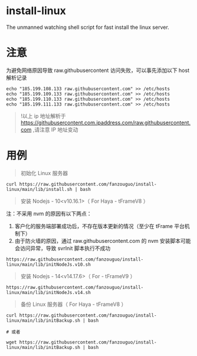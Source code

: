 # install-linux
The unmanned watching shell script for fast install the linux server.

# 注意

为避免网络原因导致 raw.githubusercontent 访问失败，可以事先添加以下 host 解析记录
``` shell
echo "185.199.108.133 raw.githubusercontent.com" >> /etc/hosts
echo "185.199.109.133 raw.githubusercontent.com" >> /etc/hosts
echo "185.199.110.133 raw.githubusercontent.com" >> /etc/hosts
echo "185.199.111.133 raw.githubusercontent.com" >> /etc/hosts
```

> !以上 ip 地址解析于 https://githubusercontent.com.ipaddress.com/raw.githubusercontent.com ,请注意 IP 地址变动

# 用例

> 初始化 Linux 服务器
``` shell
curl https://raw.githubusercontent.com/fanzouguo/install-linux/main/lib/install.sh | bash
```

> 安装 Nodejs - 10<v10.16.1>（ For Haya - tFrameV8 ）

注：不采用 nvm 的原因有以下两点：

1. 客户化的服务端部署成功后，不存在版本更新的情况（至少在 tFrame 平台机制下）
2. 由于防火墙的原因，通过 raw.githubusercontent.com 的 nvm 安装脚本可能会访问异常，导致 svrInit 脚本执行不成功
``` shell
https://raw.githubusercontent.com/fanzouguo/install-linux/main/lib/initNodeJs.v10.sh
```

> 安装 Nodejs - 14<v14.17.6>（ For - tFrameV9 ）
``` shell
https://raw.githubusercontent.com/fanzouguo/install-linux/main/lib/initNodeJs.v14.sh
```

> 备份 Linux 服务器（ For Haya - tFrameV8 ）
``` shell
curl https://raw.githubusercontent.com/fanzouguo/install-linux/main/lib/initBackup.sh | bash

# 或者

wget https://raw.githubusercontent.com/fanzouguo/install-linux/main/lib/initBackup.sh | bash
```
